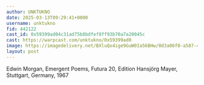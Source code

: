 ```yaml
---
author: UNKTUKNO
date: 2025-03-13T09:29:41+0000
username: unktukno
fid: 442122
cast_id: 0x59399ad04c31ad75b8bdfef8ff93b70a7a20045c
cast: https://warpcast.com/unktukno/0x59399ad0
image: https://imagedelivery.net/BXluQx4ige9GuW0Ia56BHw/0d3a06f0-a587-4dc3-d2dd-de57cf516e00/original
layout: post
---
```

Edwin Morgan, Emergent Poems, Futura 20, Edition Hansjörg Mayer, Stuttgart, Germany, 1967  

<img src='https://imagedelivery.net/BXluQx4ige9GuW0Ia56BHw/0d3a06f0-a587-4dc3-d2dd-de57cf516e00/original' alt='' referrerpolicy='no-referrer'/>